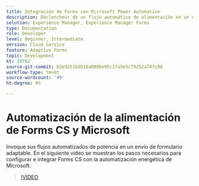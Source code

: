 ```yaml
---
title: Integración de Forms con Microsoft Power Automatice
description: Déclencheur de un flujo automático de alimentación en un envío de formulario adaptable
solution: Experience Manager, Experience Manager Forms
type: Documentation
role: Developer
level: Beginner, Intermediate
version: Cloud Service
feature: Adaptive Forms
topic: Development
kt: 10782
source-git-commit: b3e9251bdb18a008be95c1fa9e5c79252a74fc98
workflow-type: tm+mt
source-wordcount: '49'
ht-degree: 0%

---
```


# Automatización de la alimentación de Forms CS y Microsoft

Invoque sus flujos automatizados de potencia en un envío de formulario adaptable. En el siguiente vídeo se muestran los pasos necesarios para configurar e integrar Forms CS con la automatización energética de Microsoft.

>[!VIDEO](https://video.tv.adobe.com/v/345675?quality=12&learn=on)
